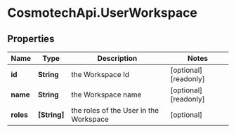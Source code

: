# CosmotechApi.UserWorkspace

## Properties

Name | Type | Description | Notes
------------ | ------------- | ------------- | -------------
**id** | **String** | the Workspace Id | [optional] [readonly] 
**name** | **String** | the Workspace name | [optional] [readonly] 
**roles** | **[String]** | the roles of the User in the Workspace | [optional] 


